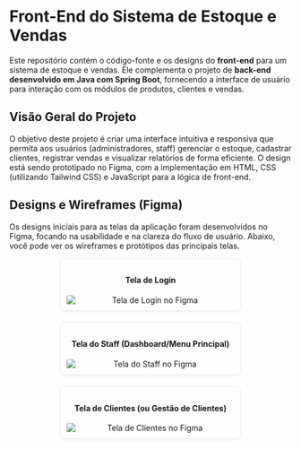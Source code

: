 # Front-End do Sistema de Estoque e Vendas

Este repositório contém o código-fonte e os designs do **front-end** para um sistema de estoque e vendas. Ele complementa o projeto de **back-end desenvolvido em Java com Spring Boot**, fornecendo a interface de usuário para interação com os módulos de produtos, clientes e vendas.

## Visão Geral do Projeto

O objetivo deste projeto é criar uma interface intuitiva e responsiva que permita aos usuários (administradores, staff) gerenciar o estoque, cadastrar clientes, registrar vendas e visualizar relatórios de forma eficiente. O design está sendo prototipado no Figma, com a implementação em HTML, CSS (utilizando Tailwind CSS) e JavaScript para a lógica de front-end.

## Designs e Wireframes (Figma)

Os designs iniciais para as telas da aplicação foram desenvolvidos no Figma, focando na usabilidade e na clareza do fluxo de usuário. Abaixo, você pode ver os wireframes e protótipos das principais telas.

<!-- Início do layout das imagens em linha -->
<div style="display: flex; flex-wrap: wrap; justify-content: space-around; gap: 20px; text-align: center;">

  <div style="flex: 1 1 280px; max-width: 300px; padding: 10px; border: 1px solid #eee; border-radius: 8px; box-shadow: 0 2px 5px rgba(0,0,0,0.05);">
    <h4>Tela de Login</h4>
    <img src="images/tela_login.png" alt="Tela de Login no Figma" style="max-width: 100%; height: auto; border-radius: 4px; display: block; margin: 0 auto;">
  </div>

  <div style="flex: 1 1 280px; max-width: 300px; padding: 10px; border: 1px solid #eee; border-radius: 8px; box-shadow: 0 2px 5px rgba(0,0,0,0.05);">
    <h4>Tela do Staff (Dashboard/Menu Principal)</h4>
    <img src="images/tela_staff.png" alt="Tela do Staff no Figma" style="max-width: 100%; height: auto; border-radius: 4px; display: block; margin: 0 auto;">
  </div>

  <div style="flex: 1 1 280px; max-width: 300px; padding: 10px; border: 1px solid #eee; border-radius: 8px; box-shadow: 0 2px 5px rgba(0,0,0,0.05);">
    <h4>Tela de Clientes (ou Gestão de Clientes)</h4>
    <img src="images/tela_clientes.png" alt="Tela de Clientes no Figma" style="max-width: 100%; height: auto; border-radius: 4px; display: block; margin: 0 auto;">
  </div>

</div>
<!-- Fim do layout das imagens em linha -->
